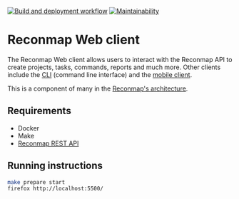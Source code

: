 [![Build and deployment workflow](https://github.com/reconmap/web-client/actions/workflows/build-deployment.yml/badge.svg)](https://github.com/reconmap/web-client/actions/workflows/build-deployment.yml) [![Maintainability](https://api.codeclimate.com/v1/badges/c66c89d29be730d92085/maintainability)](https://codeclimate.com/github/Reconmap/web-client/maintainability)

# Reconmap Web client

The Reconmap Web client allows users to interact with the Reconmap API to create projects, tasks, commands, reports and much more. Other clients include the [CLI](https://github.com/reconmap/cli) (command line interface) and the [mobile client](https://github.com/reconmap/web-client).

This is a component of many in the [Reconmap's architecture](https://docs.reconmap.com/development/architecture.html).

## Requirements

- Docker
- Make
- [Reconmap REST API](https://github.com/reconmap/rest-api)

## Running instructions

```sh
make prepare start
firefox http://localhost:5500/
```
